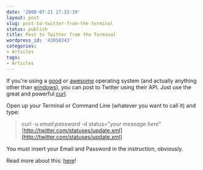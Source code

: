 ```yaml
---
date: '2008-07-21 17:32:19'
layout: post
slug: post-to-twitter-from-the-terminal
status: publish
title: Post to Twitter from the Terminal
wordpress_id: '43050243'
categories:
- Articles
tags:
- Articles
---
```


If you're using a [good](http://www.ubuntu.com) or [awesome](http://www.apple.com/macosx/) operating system (and actually anything other than [windows](http://www.microsoft.com/windows)), you can post to Twitter using their API. Just use the great and powerful [curl](http://curl.haxx.se/).




Open up your Terminal or Command Line (whatever you want to call it) and type:




> 

> 
> curl -u _email_:_password_ -d status="_your message here_" [http://twitter.com/statuses/update.xml](http://twitter.com/statuses/update.xml)
> 
> 





You must insert your Email and Password in the instruction, obviously.




Read more about this: [here](http://groups.google.com/group/twitter-development-talk/web/api-documentation#StatusMethods)!
